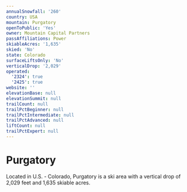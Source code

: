 ```yaml
---
annualSnowfall: '260'
country: USA
mountain: Purgatory
openToPublic: 'Yes'
owner: Mountain Capital Partners
passAffiliations: Power
skiableAcres: '1,635'
skied: 'No'
state: Colorado
surfaceLiftsOnly: 'No'
verticalDrop: '2,029'
operated:
  '2324': true
  '2425': true
website: ''
elevationBase: null
elevationSummit: null
trailCount: null
trailPctBeginner: null
trailPctIntermediate: null
trailPctAdvanced: null
liftCount: null
trailPctExpert: null
---
```



# Purgatory

Located in U.S. - Colorado, Purgatory is a ski area with a vertical drop of 2,029 feet and 1,635 skiable acres.
